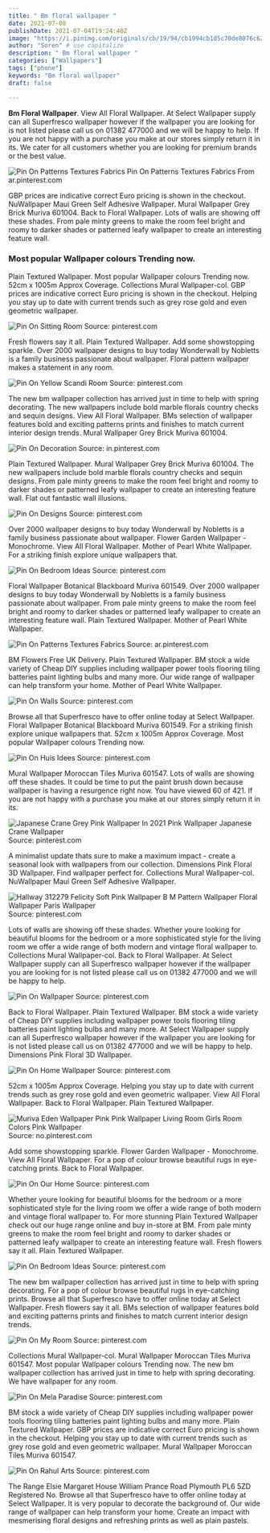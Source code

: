 ```yaml
---
title: " Bm floral wallpaper "
date: 2021-07-08
publishDate: 2021-07-04T19:24:40Z
image: "https://i.pinimg.com/originals/cb/19/94/cb1994cb1d5c70de8076c62bbb284920.jpg"
author: "Soren" # use capitalize
description: " Bm floral wallpaper "
categories: ["Wallpapers"]
tags: ["phone"]
keywords: "Bm floral wallpaper"
draft: false

---
```



**Bm Floral Wallpaper**. View All Floral Wallpaper. At Select Wallpaper supply can all Superfresco wallpaper however if the wallpaper you are looking for is not listed please call us on 01382 477000 and we will be happy to help. If you are not happy with a purchase you make at our stores simply return it in its. We cater for all customers whether you are looking for premium brands or the best value.

![Pin On Patterns Textures Fabrics](https://i.pinimg.com/originals/7c/3d/2c/7c3d2c5024fe401a53a818921124773d.jpg "Pin On Patterns Textures Fabrics")
Pin On Patterns Textures Fabrics From ar.pinterest.com


GBP prices are indicative correct Euro pricing is shown in the checkout. NuWallpaper Maui Green Self Adhesive Wallpaper. Mural Wallpaper Grey Brick Muriva 601004. Back to Floral Wallpaper. Lots of walls are showing off these shades. From pale minty greens to make the room feel bright and roomy to darker shades or patterned leafy wallpaper to create an interesting feature wall.

### Most popular Wallpaper colours Trending now.

Plain Textured Wallpaper. Most popular Wallpaper colours Trending now. 52cm x 1005m Approx Coverage. Collections Mural Wallpaper-col. GBP prices are indicative correct Euro pricing is shown in the checkout. Helping you stay up to date with current trends such as grey rose gold and even geometric wallpaper.


![Pin On Sitting Room](https://i.pinimg.com/originals/9b/8e/a8/9b8ea816447b32a63b5d3cb27392dd88.jpg "Pin On Sitting Room")
Source: pinterest.com

Fresh flowers say it all. Plain Textured Wallpaper. Add some showstopping sparkle. Over 2000 wallpaper designs to buy today Wonderwall by Nobletts is a family business passionate about wallpaper. Floral pattern wallpaper makes a statement in any room.

![Pin On Yellow Scandi Room](https://i.pinimg.com/originals/98/8f/85/988f855ea7c44379ae6383a830365be3.jpg "Pin On Yellow Scandi Room")
Source: pinterest.com

The new bm wallpaper collection has arrived just in time to help with spring decorating. The new wallpapers include bold marble florals country checks and sequin designs. View All Floral Wallpaper. BMs selection of wallpaper features bold and exciting patterns prints and finishes to match current interior design trends. Mural Wallpaper Grey Brick Muriva 601004.

![Pin On Decoration](https://i.pinimg.com/originals/9c/5c/5b/9c5c5ba0d03d83478c5ba1041807cdae.jpg "Pin On Decoration")
Source: in.pinterest.com

Plain Textured Wallpaper. Mural Wallpaper Grey Brick Muriva 601004. The new wallpapers include bold marble florals country checks and sequin designs. From pale minty greens to make the room feel bright and roomy to darker shades or patterned leafy wallpaper to create an interesting feature wall. Flat out fantastic wall illusions.

![Pin On Designs](https://i.pinimg.com/originals/ca/88/c2/ca88c2ecec91a0243862966869554924.jpg "Pin On Designs")
Source: pinterest.com

Over 2000 wallpaper designs to buy today Wonderwall by Nobletts is a family business passionate about wallpaper. Flower Garden Wallpaper - Monochrome. View All Floral Wallpaper. Mother of Pearl White Wallpaper. For a striking finish explore unique wallpapers that.

![Pin On Bedroom Ideas](https://i.pinimg.com/474x/52/45/59/52455941c88a1651e19ef286526b3bca.jpg "Pin On Bedroom Ideas")
Source: pinterest.com

Floral Wallpaper Botanical Blackboard Muriva 601549. Over 2000 wallpaper designs to buy today Wonderwall by Nobletts is a family business passionate about wallpaper. From pale minty greens to make the room feel bright and roomy to darker shades or patterned leafy wallpaper to create an interesting feature wall. Plain Textured Wallpaper. Mother of Pearl White Wallpaper.

![Pin On Patterns Textures Fabrics](https://i.pinimg.com/originals/7c/3d/2c/7c3d2c5024fe401a53a818921124773d.jpg "Pin On Patterns Textures Fabrics")
Source: ar.pinterest.com

BM Flowers Free UK Delivery. Plain Textured Wallpaper. BM stock a wide variety of Cheap DIY supplies including wallpaper power tools flooring tiling batteries paint lighting bulbs and many more. Our wide range of wallpaper can help transform your home. Mother of Pearl White Wallpaper.

![Pin On Walls](https://i.pinimg.com/originals/a0/00/ae/a000aea2c93f966b4a0df94c375a6bf7.jpg "Pin On Walls")
Source: pinterest.com

Browse all that Superfresco have to offer online today at Select Wallpaper. Floral Wallpaper Botanical Blackboard Muriva 601549. For a striking finish explore unique wallpapers that. 52cm x 1005m Approx Coverage. Most popular Wallpaper colours Trending now.

![Pin On Huis Idees](https://i.pinimg.com/originals/35/d6/01/35d6016eac8fc4c84ba90af486496940.jpg "Pin On Huis Idees")
Source: pinterest.com

Mural Wallpaper Moroccan Tiles Muriva 601547. Lots of walls are showing off these shades. It could be time to put the paint brush down because wallpaper is having a resurgence right now. You have viewed 60 of 421. If you are not happy with a purchase you make at our stores simply return it in its.

![Japanese Crane Grey Pink Wallpaper In 2021 Pink Wallpaper Japanese Crane Wallpaper](https://i.pinimg.com/736x/36/6e/ca/366ecac1cbaf9fe37bf7d2637703ff28.jpg "Japanese Crane Grey Pink Wallpaper In 2021 Pink Wallpaper Japanese Crane Wallpaper")
Source: pinterest.com

A minimalist update thats sure to make a maximum impact - create a seasonal look with wallpapers from our collection. Dimensions Pink Floral 3D Wallpaper. Find wallpaper perfect for. Collections Mural Wallpaper-col. NuWallpaper Maui Green Self Adhesive Wallpaper.

![Hallway 312279 Felicity Soft Pink Wallpaper B M Pattern Wallpaper Floral Wallpaper Paris Wallpaper](https://i.pinimg.com/originals/fc/eb/5c/fceb5c135633aa3a711c26cbc2b6c638.jpg "Hallway 312279 Felicity Soft Pink Wallpaper B M Pattern Wallpaper Floral Wallpaper Paris Wallpaper")
Source: pinterest.com

Lots of walls are showing off these shades. Whether youre looking for beautiful blooms for the bedroom or a more sophisticated style for the living room we offer a wide range of both modern and vintage floral wallpaper to. Collections Mural Wallpaper-col. Back to Floral Wallpaper. At Select Wallpaper supply can all Superfresco wallpaper however if the wallpaper you are looking for is not listed please call us on 01382 477000 and we will be happy to help.

![Pin On Wallpaper](https://i.pinimg.com/originals/f0/28/2b/f0282ba14178cf2ae2162ebe2c5559ec.jpg "Pin On Wallpaper")
Source: pinterest.com

Back to Floral Wallpaper. Plain Textured Wallpaper. BM stock a wide variety of Cheap DIY supplies including wallpaper power tools flooring tiling batteries paint lighting bulbs and many more. At Select Wallpaper supply can all Superfresco wallpaper however if the wallpaper you are looking for is not listed please call us on 01382 477000 and we will be happy to help. Dimensions Pink Floral 3D Wallpaper.

![Pin On Home Wallpaper](https://i.pinimg.com/736x/18/04/45/180445b9ebb41a10635887585169d16b.jpg "Pin On Home Wallpaper")
Source: pinterest.com

52cm x 1005m Approx Coverage. Helping you stay up to date with current trends such as grey rose gold and even geometric wallpaper. View All Floral Wallpaper. Back to Floral Wallpaper. Plain Textured Wallpaper.

![Muriva Eden Wallpaper Pink Pink Wallpaper Living Room Girls Room Colors Pink Wallpaper](https://i.pinimg.com/originals/cb/92/32/cb9232a4a347b0e8eccc533f7705b2b1.jpg "Muriva Eden Wallpaper Pink Pink Wallpaper Living Room Girls Room Colors Pink Wallpaper")
Source: no.pinterest.com

Add some showstopping sparkle. Flower Garden Wallpaper - Monochrome. View All Floral Wallpaper. For a pop of colour browse beautiful rugs in eye-catching prints. Back to Floral Wallpaper.

![Pin On Our Home](https://i.pinimg.com/originals/a5/66/91/a5669110c3352d53d3d9f895403caca2.jpg "Pin On Our Home")
Source: pinterest.com

Whether youre looking for beautiful blooms for the bedroom or a more sophisticated style for the living room we offer a wide range of both modern and vintage floral wallpaper to. For more stunning Plain Textured Wallpaper check out our huge range online and buy in-store at BM. From pale minty greens to make the room feel bright and roomy to darker shades or patterned leafy wallpaper to create an interesting feature wall. Fresh flowers say it all. Plain Textured Wallpaper.

![Pin On Bedroom Ideas](https://i.pinimg.com/564x/8c/82/a5/8c82a5d7495dd05107f8ebe897f7a7e6.jpg "Pin On Bedroom Ideas")
Source: pinterest.com

The new bm wallpaper collection has arrived just in time to help with spring decorating. For a pop of colour browse beautiful rugs in eye-catching prints. Browse all that Superfresco have to offer online today at Select Wallpaper. Fresh flowers say it all. BMs selection of wallpaper features bold and exciting patterns prints and finishes to match current interior design trends.

![Pin On My Room](https://i.pinimg.com/originals/b9/cf/f1/b9cff1bb6088ce1cffb16355f6343dd3.jpg "Pin On My Room")
Source: pinterest.com

Collections Mural Wallpaper-col. Mural Wallpaper Moroccan Tiles Muriva 601547. Most popular Wallpaper colours Trending now. The new bm wallpaper collection has arrived just in time to help with spring decorating. We have wallpaper for any room.

![Pin On Mela Paradise](https://i.pinimg.com/originals/b5/8e/84/b58e848c8023140bd812d5fe07c0907d.jpg "Pin On Mela Paradise")
Source: pinterest.com

BM stock a wide variety of Cheap DIY supplies including wallpaper power tools flooring tiling batteries paint lighting bulbs and many more. Plain Textured Wallpaper. GBP prices are indicative correct Euro pricing is shown in the checkout. Helping you stay up to date with current trends such as grey rose gold and even geometric wallpaper. Mural Wallpaper Moroccan Tiles Muriva 601547.

![Pin On Rahul Arts](https://i.pinimg.com/originals/cb/19/94/cb1994cb1d5c70de8076c62bbb284920.jpg "Pin On Rahul Arts")
Source: pinterest.com

The Range Elsie Margaret House William Prance Road Plymouth PL6 5ZD Registered No. Browse all that Superfresco have to offer online today at Select Wallpaper. It is very popular to decorate the background of. Our wide range of wallpaper can help transform your home. Create an impact with mesmerising floral designs and refreshing prints as well as plain pastels.

